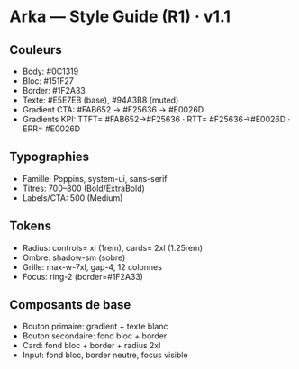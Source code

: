# Arka — Style Guide (R1) · v1.1

## Couleurs
- Body: #0C1319
- Bloc: #151F27
- Border: #1F2A33
- Texte: #E5E7EB (base), #94A3B8 (muted)
- Gradient CTA: #FAB652 → #F25636 → #E0026D
- Gradients KPI: TTFT= #FAB652→#F25636 · RTT= #F25636→#E0026D · ERR= #E0026D

## Typographies
- Famille: Poppins, system-ui, sans-serif
- Titres: 700–800 (Bold/ExtraBold)
- Labels/CTA: 500 (Medium)

## Tokens
- Radius: controls= xl (1rem), cards= 2xl (1.25rem)
- Ombre: shadow-sm (sobre)
- Grille: max-w-7xl, gap-4, 12 colonnes
- Focus: ring-2 (border=#1F2A33)

## Composants de base
- Bouton primaire: gradient + texte blanc
- Bouton secondaire: fond bloc + border
- Card: fond bloc + border + radius 2xl
- Input: fond bloc, border neutre, focus visible
